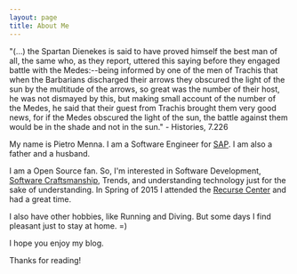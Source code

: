 ```yaml
---
layout: page
title: About Me
---
```


<p class="message">
  "(...) the Spartan Dienekes is said to have proved himself the best man of all, the same who, as they report, uttered this saying before they engaged battle with the Medes:--being informed by one of the men of Trachis that when the Barbarians discharged their arrows they obscured the light of the sun by the multitude of the arrows, so great was the number of their host, he was not dismayed by this, but making small account of the number of the Medes, he said that their guest from Trachis brought them very good news, for if the Medes obscured the light of the sun, the battle against them would be in the shade and not in the sun." - Histories, 7.226
</p>

My name is Pietro Menna. I am a Software Engineer for [SAP][1]. I am also a father and a husband.

I am a Open Source fan. So, I'm interested in Software Development, [Software Craftsmanship][3], Trends, and understanding technology just for the sake of understanding. In Spring of 2015 I attended the [Recurse Center][2] and had a great time.

I also have other hobbies, like Running and Diving. But some days  I find pleasant just to stay at home. =)

I hope you enjoy my blog.

Thanks for reading!

[1]: http://www.sap.com
[2]: https://www.recurse.com
[3]: http://manifesto.softwarecraftsmanship.org/